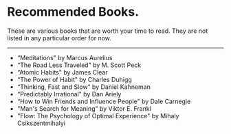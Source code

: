 # Recommended Books.
These are various books that are worth your time to read. They are not listed in any particular order for now. 

---

- “Meditations" by Marcus Aurelius 
- “The Road Less Traveled" by M. Scott Peck
- “Atomic Habits" by James Clear
- “The Power of Habit" by Charles Duhigg
- “Thinking, Fast and Slow" by Daniel Kahneman
- “Predictably Irrational" by Dan Ariely
- “How to Win Friends and Influence People" by Dale Carnegie
- "Man's Search for Meaning" by Viktor E. Frankl
- "Flow: The Psychology of Optimal Experience" by Mihaly Csikszentmihalyi


